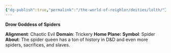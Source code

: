 ```yaml
---
{"dg-publish":true,"permalink":"/the-world-of-reighlor/deities/lolth/"}
---
```


**Drow Goddess of Spiders**

**Alignment**: Chaotic Evil
**Domain**: Trickery
**Home Plane:**
**Symbol**: Spider
**About**: The spider queen has a ton of history in D&D and even more spiders, sacrifices, and slaves.
